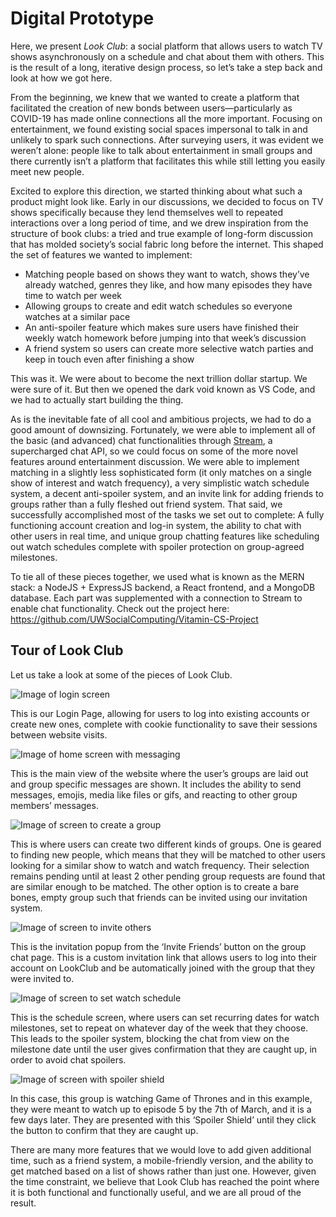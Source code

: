 # Digital Prototype

Here, we present *Look Club*: a social platform that allows users to watch TV shows asynchronously on a schedule and chat about them with others. This is the result of a long, iterative design process, so let’s take a step back and look at how we got here.

From the beginning, we knew that we wanted to create a platform that facilitated the creation of new bonds between users—particularly as COVID-19 has made online connections all the more important. Focusing on entertainment, we found existing social spaces impersonal to talk in and unlikely to spark such connections. After surveying users, it was evident we weren’t alone: people like to talk about entertainment in small groups and there currently isn’t a platform that facilitates this while still letting you easily meet new people.

Excited to explore this direction, we started thinking about what such a product might look like. Early in our discussions, we decided to focus on TV shows specifically because they lend themselves well to repeated interactions over a long period of time, and we drew inspiration from the structure of book clubs: a tried and true example of long-form discussion that has molded society’s social fabric long before the internet. This shaped the set of features we wanted to implement:
- Matching people based on shows they want to watch, shows they’ve already watched, genres they like, and how many episodes they have time to watch per week
- Allowing groups to create and edit watch schedules so everyone watches at a similar pace
- An anti-spoiler feature which makes sure users have finished their weekly watch homework before jumping into that week’s discussion
- A friend system so users can create more selective watch parties and keep in touch even after finishing a show

This was it. We were about to become the next trillion dollar startup. We were sure of it. But then we opened the dark void known as VS Code, and we had to actually start building the thing. 

As is the inevitable fate of all cool and ambitious projects, we had to do a good amount of downsizing. Fortunately, we were able to implement all of the basic (and advanced) chat functionalities through [Stream](https://getstream.io/chat/), a supercharged chat API, so we could focus on some of the more novel features around entertainment discussion. We were able to implement matching in a slightly less sophisticated form (it only matches on a single show of interest and watch frequency), a very simplistic watch schedule system, a decent anti-spoiler system, and an invite link for adding friends to groups rather than a fully fleshed out friend system. That said, we successfully accomplished most of the tasks we set out to complete: A fully functioning account creation and log-in system, the ability to chat with other users in real time, and unique group chatting features like scheduling out watch schedules complete with spoiler protection on group-agreed milestones.

To tie all of these pieces together, we used what is known as the MERN stack: a NodeJS + ExpressJS backend, a React frontend, and a MongoDB database. Each part was supplemented with a connection to Stream to enable chat functionality. Check out the project here: https://github.com/UWSocialComputing/Vitamin-CS-Project 

## Tour of Look Club

Let us take a look at some of the pieces of Look Club.

![Image of login screen](/Vitamin-CS/images/g7-image1.png)

This is our Login Page, allowing for users to log into existing accounts or create new ones, complete with cookie functionality to save their sessions between website visits.

![Image of home screen with messaging](/Vitamin-CS/images/g7-image2.png)

This is the main view of the website where the user’s groups are laid out and group specific messages are shown. It includes the ability to send messages, emojis, media like files or gifs, and reacting to other group members’ messages.  

![Image of screen to create a group](/Vitamin-CS/images/g7-image3.png)

This is where users can create two different kinds of groups. One is geared to finding new people, which means that they will be matched to other users looking for a similar show to watch and watch frequency. Their selection remains pending until at least 2 other pending group requests are found that are similar enough to be matched. The other option is to create a bare bones, empty group such that friends can be invited using our invitation system.

![Image of screen to invite others](/Vitamin-CS/images/g7-image4.png)

This is the invitation popup from the ‘Invite Friends’ button on the group chat page. This is a custom invitation link that allows users to log into their account on LookClub and be automatically joined with the group that they were invited to.

![Image of screen to set watch schedule](/Vitamin-CS/images/g7-image5.png)

This is the schedule screen, where users can set recurring dates for watch milestones, set to repeat on whatever day of the week that they choose. This leads to the spoiler system, blocking the chat from view on the milestone date until the user gives confirmation that they are caught up, in order to avoid chat spoilers. 

![Image of screen with spoiler shield](/Vitamin-CS/images/g7-image6.png)

In this case, this group is watching Game of Thrones and in this example, they were meant to watch up to episode 5 by the 7th of March, and it is a few days later. They are presented with this ‘Spoiler Shield’ until they click the button to confirm that they are caught up.

There are many more features that we would love to add given additional time, such as a friend system, a mobile-friendly version, and the ability to get matched based on a list of shows rather than just one. However, given the time constraint, we believe that Look Club has reached the point where it is both functional and functionally useful, and we are all proud of the result.